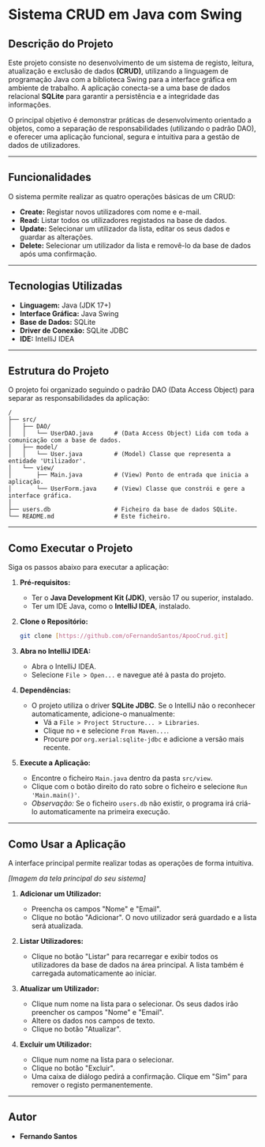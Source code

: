 # Sistema CRUD em Java com Swing

##  Descrição do Projeto

Este projeto consiste no desenvolvimento de um sistema de registo, leitura, atualização e exclusão de dados **(CRUD)**, utilizando a linguagem de programação Java com a biblioteca Swing para a interface gráfica em ambiente de trabalho. A aplicação conecta-se a uma base de dados relacional **SQLite** para garantir a persistência e a integridade das informações.

O principal objetivo é demonstrar práticas de desenvolvimento orientado a objetos, como a separação de responsabilidades (utilizando o padrão DAO), e oferecer uma aplicação funcional, segura e intuitiva para a gestão de dados de utilizadores.

---

##  Funcionalidades

O sistema permite realizar as quatro operações básicas de um CRUD:

* **Create:** Registar novos utilizadores com nome e e-mail.
* **Read:** Listar todos os utilizadores registados na base de dados.
* **Update:** Selecionar um utilizador da lista, editar os seus dados e guardar as alterações.
* **Delete:** Selecionar um utilizador da lista e removê-lo da base de dados após uma confirmação.

---

##  Tecnologias Utilizadas

* **Linguagem:** Java (JDK 17+)
* **Interface Gráfica:** Java Swing
* **Base de Dados:** SQLite
* **Driver de Conexão:** SQLite JDBC
* **IDE:** IntelliJ IDEA

---

##  Estrutura do Projeto

O projeto foi organizado seguindo o padrão DAO (Data Access Object) para separar as responsabilidades da aplicação:

```
/
├── src/
│   ├── DAO/
│   │   └── UserDAO.java      # (Data Access Object) Lida com toda a comunicação com a base de dados.
│   ├── model/
│   │   └── User.java         # (Model) Classe que representa a entidade 'Utilizador'.
│   └── view/
│       ├── Main.java         # (View) Ponto de entrada que inicia a aplicação.
│       └── UserForm.java     # (View) Classe que constrói e gere a interface gráfica.
│
├── users.db                  # Ficheiro da base de dados SQLite.
└── README.md                 # Este ficheiro.
```

---

##  Como Executar o Projeto

Siga os passos abaixo para executar a aplicação:

1.  **Pré-requisitos:**
    * Ter o **Java Development Kit (JDK)**, versão 17 ou superior, instalado.
    * Ter um IDE Java, como o **IntelliJ IDEA**, instalado.

2.  **Clone o Repositório:**
    ```bash
    git clone [https://github.com/oFernandoSantos/ApooCrud.git]
    ```

3.  **Abra no IntelliJ IDEA:**
    * Abra o IntelliJ IDEA.
    * Selecione `File > Open...` e navegue até à pasta do projeto.

4.  **Dependências:**
    * O projeto utiliza o driver **SQLite JDBC**. Se o IntelliJ não o reconhecer automaticamente, adicione-o manualmente:
        * Vá a `File > Project Structure... > Libraries`.
        * Clique no `+` e selecione `From Maven...`.
        * Procure por `org.xerial:sqlite-jdbc` e adicione a versão mais recente.

5.  **Execute a Aplicação:**
    * Encontre o ficheiro `Main.java` dentro da pasta `src/view`.
    * Clique com o botão direito do rato sobre o ficheiro e selecione `Run 'Main.main()'`.
    * *Observação:* Se o ficheiro `users.db` não existir, o programa irá criá-lo automaticamente na primeira execução.

---

##  Como Usar a Aplicação

A interface principal permite realizar todas as operações de forma intuitiva.

*\[Imagem da tela principal do seu sistema]*

1.  **Adicionar um Utilizador:**
    * Preencha os campos "Nome" e "Email".
    * Clique no botão "Adicionar". O novo utilizador será guardado e a lista será atualizada.

2.  **Listar Utilizadores:**
    * Clique no botão "Listar" para recarregar e exibir todos os utilizadores da base de dados na área principal. A lista também é carregada automaticamente ao iniciar.

3.  **Atualizar um Utilizador:**
    * Clique num nome na lista para o selecionar. Os seus dados irão preencher os campos "Nome" e "Email".
    * Altere os dados nos campos de texto.
    * Clique no botão "Atualizar".

4.  **Excluir um Utilizador:**
    * Clique num nome na lista para o selecionar.
    * Clique no botão "Excluir".
    * Uma caixa de diálogo pedirá a confirmação. Clique em "Sim" para remover o registo permanentemente.

---

##  Autor

* **Fernando Santos**
